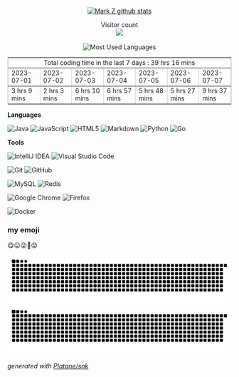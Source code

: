 

<p align="center"> 
  <a href="https://github.com/shuxuecode">
    <img src="https://github-readme-stats.vercel.app/api?username=shuxuecode" alt="Mark Z github stats"/>
  </a>

<!-- &不能居中
[![Mark Z github stats](https://github-readme-stats.vercel.app/api?username=shuxuecode)](//www.funimg.top)
-->
</p>


<p align="center"> 
  Visitor count<br>
  <img src="https://profile-counter.glitch.me/shuxuecode/count.svg" />
</p>


<p align="center"> 

  <img src="https://github-readme-stats.vercel.app/api/top-langs/?username=shuxuecode&theme=dark&layout=compact" alt="Most Used Languages"/>

<!-- ![Most Used Languages](https://github-readme-stats.vercel.app/api/top-langs/?username=shuxuecode&theme=dark&layout=compact) -->
</p>


<!--START_SECTION:waka-->
<table border="1" cellspacing="0" cellpadding="20" align="center" style="border:1px solid #ccc;"><tbody><tr align="center"><td colspan=7>Total coding time in the last 7 days : 39 hrs 16 mins</td></tr><tr><td>2023-07-01</td><td>2023-07-02</td><td>2023-07-03</td><td>2023-07-04</td><td>2023-07-05</td><td>2023-07-06</td><td>2023-07-07</td></tr><tr><td>3 hrs 9 mins</td><td>2 hrs 3 mins</td><td>6 hrs 10 mins</td><td>6 hrs 57 mins</td><td>5 hrs 48 mins</td><td>5 hrs 27 mins</td><td>9 hrs 37 mins</td></tr></tbody></table>
<!--END_SECTION:waka-->

**Languages**

<!-- <code>Java</code> -->

![Java](https://img.shields.io/badge/java-%23ED8B00.svg?style=for-the-badge&logo=java&logoColor=white)
![JavaScript](https://img.shields.io/badge/javascript-%23323330.svg?style=for-the-badge&logo=javascript&logoColor=%23F7DF1E)
![HTML5](https://img.shields.io/badge/html5-%23E34F26.svg?style=for-the-badge&logo=html5&logoColor=white)
![Markdown](https://img.shields.io/badge/markdown-%23000000.svg?style=for-the-badge&logo=markdown&logoColor=white)
![Python](https://img.shields.io/badge/python-3670A0?style=for-the-badge&logo=python&logoColor=ffdd54)
![Go](https://img.shields.io/badge/go-%2300ADD8.svg?style=for-the-badge&logo=go&logoColor=white)

**Tools**

![IntelliJ IDEA](https://img.shields.io/badge/IntelliJIDEA-000000.svg?style=for-the-badge&logo=intellij-idea&logoColor=white)
![Visual Studio Code](https://img.shields.io/badge/Visual%20Studio%20Code-0078d7.svg?style=for-the-badge&logo=visual-studio-code&logoColor=white)


![Git](https://img.shields.io/badge/git-%23F05033.svg?style=for-the-badge&logo=git&logoColor=white)
![GitHub](https://img.shields.io/badge/github-%23121011.svg?style=for-the-badge&logo=github&logoColor=white)


![MySQL](https://img.shields.io/badge/mysql-%2300f.svg?style=for-the-badge&logo=mysql&logoColor=white)
![Redis](https://img.shields.io/badge/redis-%23DD0031.svg?style=for-the-badge&logo=redis&logoColor=white)


![Google Chrome](https://img.shields.io/badge/Google%20Chrome-4285F4?style=for-the-badge&logo=GoogleChrome&logoColor=white)
![Firefox](https://img.shields.io/badge/Firefox-FF7139?style=for-the-badge&logo=Firefox-Browser&logoColor=white)


![Docker](https://img.shields.io/badge/docker-%230db7ed.svg?style=for-the-badge&logo=docker&logoColor=white)

### my emoji

😋😛😜🤪😝



![github contribution grid snake animation](https://raw.githubusercontent.com/shuxuecode/shuxuecode/output/github-snake-dark.svg#gh-dark-mode-only)![github contribution grid snake animation](https://raw.githubusercontent.com/shuxuecode/shuxuecode/output/github-snake.svg#gh-light-mode-only)


<!-- 
![github contribution grid snake animation](https://raw.fastgit.org/shuxuecode/shuxuecode/output/github-contribution-grid-snake-dark.svg#gh-dark-mode-only)![github contribution grid snake animation](https://raw.fastgit.org/shuxuecode/shuxuecode/output/github-contribution-grid-snake.svg#gh-light-mode-only)
-->

_generated with [Platane/snk](https://github.com/Platane/snk)_

<!-- 
![历年提交记录](metrics.plugin.calendar.full.svg)
 -->

<!-- 
### Hi there 👋
 -->

<!--
**shuxuecode/shuxuecode** is a ✨ _special_ ✨ repository because its `README.md` (this file) appears on your GitHub profile.

Here are some ideas to get you started:

- 🔭 I’m currently working on ...
- 🌱 I’m currently learning ...
- 👯 I’m looking to collaborate on ...
- 🤔 I’m looking for help with ...
- 💬 Ask me about ...
- 📫 How to reach me: ...
- 😄 Pronouns: ...
- ⚡ Fun fact: ...
-->
